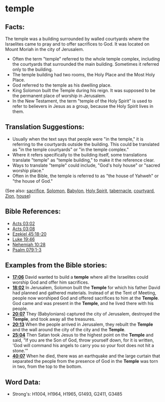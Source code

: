 # temple #

## Facts: ##

The temple was a building surrounded by walled courtyards where the Israelites came to pray and to offer sacrifices to God. It was located on Mount Moriah in the city of Jerusalem.

* Often the term "temple" referred to the whole temple complex, including the courtyards that surrounded the main building. Sometimes it referred only to the building.
* The temple building had two rooms, the Holy Place and the Most Holy Place.
* God referred to the temple as his dwelling place.
* King Solomon built the Temple during his reign. It was supposed to be the permanent place of worship in Jerusalem.
* In the New Testament, the term "temple of the Holy Spirit" is used to refer to believers in Jesus as a group, because the Holy Spirit lives in them.

## Translation Suggestions: ##

* Usually when the text says that people were "in the temple," it is referring to the courtyards outside the building. This could be translated as "in the temple courtyards" or "in the temple complex."
* Where it refers specifically to the building itself, some translations translate "temple" as "temple building," to make it the reference clear.
* Ways to translate "temple" could include, "God's holy house" or "sacred worship place."
* Often in the Bible, the temple is referred to as "the house of Yahweh" or "the house of God."

(See also: [sacrifice](../other/sacrifice.md), [Solomon](../names/solomon.md), [Babylon](../names/babylon.md), [Holy Spirit](../kt/holyspirit.md), [tabernacle](../kt/tabernacle.md), [courtyard](../other/courtyard.md), [Zion](../kt/zion.md), [house](../other/house.md))

## Bible References: ##

* [Acts 03:02](rc://en/tn/help/act/03/02)
* [Acts 03:08](rc://en/tn/help/act/03/08)
* [Ezekiel 45:18-20](rc://en/tn/help/ezk/45/18)
* [Luke 19:46](rc://en/tn/help/luk/19/46)
* [Nehemiah 10:28](rc://en/tn/help/neh/10/28)
* [Psalm 079:1-3](rc://en/tn/help/psa/079/001)

## Examples from the Bible stories: ##

* __[17:06](rc://en/tn/help/obs/17/06)__ David wanted to build a __temple__  where all the Israelites could worship God and offer him sacrifices.
* __[18:02](rc://en/tn/help/obs/18/02)__ In Jerusalem, Solomon built the __Temple__  for which his father David had planned and gathered materials. Instead of at the Tent of Meeting, people now worshiped God and offered sacrifices to him at the __Temple__. God came and was present in the __Temple__, and he lived there with his people.
* __[20:07](rc://en/tn/help/obs/20/07)__ They (Babylonians) captured the city of Jerusalem, destroyed the __Temple__, and took away all the treasures.
* __[20:13](rc://en/tn/help/obs/20/13)__ When the people arrived in Jerusalem, they rebuilt the __Temple__  and the wall around the city of the city and the __Temple__.
* __[25:04](rc://en/tn/help/obs/25/04)__ Then Satan took Jesus to the highest point on the __Temple__  and said, "If you are the Son of God, throw yourself down, for it is written, 'God will command his angels to carry you so your foot does not hit a stone.'"
* __[40:07](rc://en/tn/help/obs/40/07)__ When he died, there was an earthquake and the large curtain that separated the people from the presence of God in the __Temple__  was torn in two, from the top to the bottom.


## Word Data: ##

* Strong's: H1004, H1964, H1965, G1493, G2411, G3485
